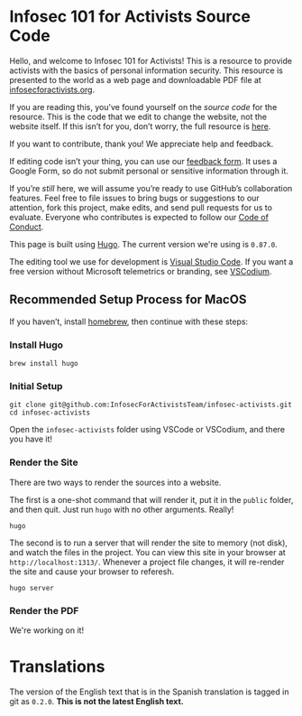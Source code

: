 # Infosec 101 for Activists Source Code

Hello, and welcome to Infosec 101 for Activists! This is a resource to provide activists with the basics of personal information security. This resource is presented to the world as a web page and downloadable PDF file at [infosecforactivists.org](https://infosecforactivists.org/).

If you are reading this, you’ve found yourself on the *source code* for the resource. This is the code that we edit to change the website, not the website itself. If this isn’t for you, don’t worry, the full resource is [here](https://infosecforactivists.org/).

If you want to contribute, thank you! We appreciate help and feedback. 

If editing code isn’t your thing, you can use our [feedback form](https://docs.google.com/forms/d/e/1FAIpQLSdmvPAGVEVwe2ImXvjGoLQH2MZS34aoiveJRO8FnW4fE-1VEg/viewform?usp=sf_link). It uses a Google Form, so do not submit personal or sensitive information through it.

If you’re *still* here, we will assume you’re ready to use GitHub’s collaboration features. Feel free to file issues to bring bugs or suggestions to our attention, fork this project, make edits, and send pull requests for us to evaluate. Everyone who contributes is expected to follow our [Code of Conduct](CODE_OF_CONDUCT.md). 

This page is built using [Hugo](https://gohugo.io/). The current version we're using is `0.87.0`.

The editing tool we use for development is [Visual Studio Code](https://code.visualstudio.com/). If you want a free version without Microsoft telemetrics or branding, see [VSCodium](https://vscodium.com/).

## Recommended Setup Process for MacOS

If you haven’t, install [homebrew](https://brew.sh/), then continue with these steps:

### Install Hugo
```
brew install hugo
```

### Initial Setup
```
git clone git@github.com:InfosecForActivistsTeam/infosec-activists.git
cd infosec-activists
```
Open the `infosec-activists` folder using VSCode or VSCodium, and there you have it!

### Render the Site
There are two ways to render the sources into a website. 

The first is a one-shot command that will render it, put it in the `public` folder, and then quit. Just run `hugo` with no other arguments. Really!
```
hugo
```

The second is to run a server that will render the site to memory (not disk), and watch the files in the project. You can view this site in your browser at `http://localhost:1313/`. Whenever a project file changes, it will re-render the site and cause your browser to referesh. 
```
hugo server
```

### Render the PDF
We're working on it!

# Translations
The version of the English text that is in the Spanish translation is tagged in git as `0.2.0`. **This is not the latest English text.** 
